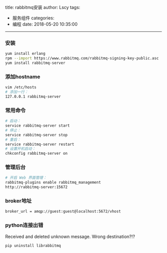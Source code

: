 title: rabbitmq安装
author: Lscy
tags:
  - 服务组件
categories:
  - 编程
date: 2018-05-20 10:35:00
---
### 安装
~~~ bash
yum install erlang
rpm --import https://www.rabbitmq.com/rabbitmq-signing-key-public.asc
yum install rabbitmq-server
~~~

### 添加hostname
~~~ bash
vim /etc/hosts
# 添加一行：
127.0.0.1 rabbitmq-server
~~~

### 常用命令
~~~ bash
# 启动：
service rabbitmq-server start
# 停止：
service rabbitmq-server stop
# 重启：
service rabbitmq-server restart
# 设置开机启动：
chkconfig rabbitmq-server on
~~~
<!-- more -->
### 管理后台
~~~ bash
# 开启 Web 界面管理：
rabbitmq-plugins enable rabbitmq_management
http://rabbitmq-server:15672
~~~

### broker地址
~~~ bash
broker_url = amqp://guest:guest@localhost:5672/vhost
~~~

### python连接出错
Received and deleted unknown message.  Wrong destination?!?
~~~ bash
pip uninstall librabbitmq
~~~